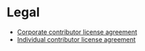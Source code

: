 # Legal

- [Corporate contributor license agreement](corporate_contributor_license_agreement.md)
- [Individual contributor license agreement](individual_contributor_license_agreement.md)
